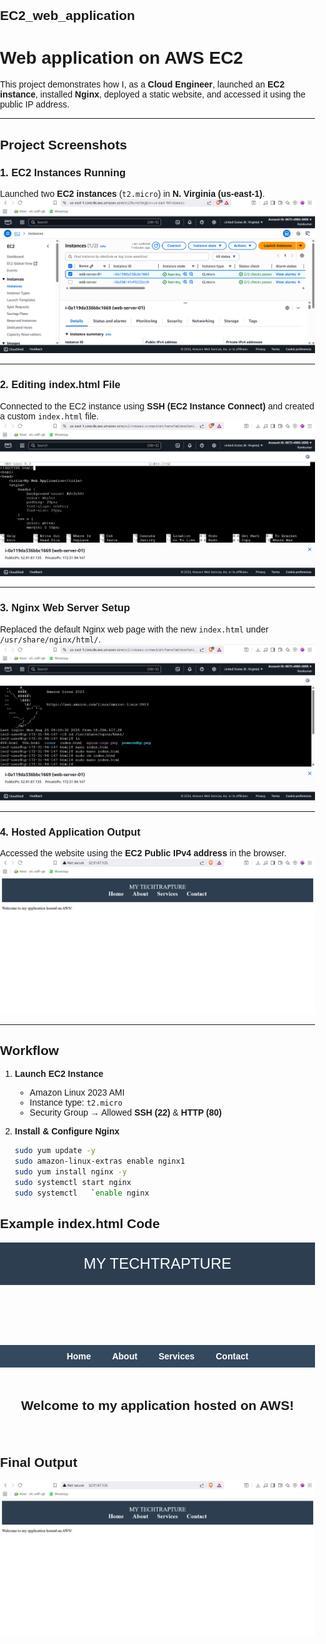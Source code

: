## EC2_web_application


#  Web application on AWS EC2  

This project demonstrates how I, as a **Cloud Engineer**, launched an **EC2 instance**, installed **Nginx**, deployed a static website, and accessed it using the public IP address.  

---

##  Project Screenshots  

### 1. EC2 Instances Running  
Launched two **EC2 instances** (`t2.micro`) in **N. Virginia (us-east-1)**.  
![EC2 Instances](images/ec2_instance.png)  

---

### 2. Editing index.html File  
Connected to the EC2 instance using **SSH (EC2 Instance Connect)** and created a custom `index.html` file.  
![Editing HTML File](images/index.html_for_web_application.png)  

---

### 3. Nginx Web Server Setup  
Replaced the default Nginx web page with the new `index.html` under `/usr/share/nginx/html/`.  
![Nginx Setup](images/nginx.code.png)  

---

### 4. Hosted Application Output  
Accessed the website using the **EC2 Public IPv4 address** in the browser.  
![Hosted Website](images/Output_web_application.png)  

---

##  Workflow  

1. **Launch EC2 Instance**  
   - Amazon Linux 2023 AMI  
   - Instance type: `t2.micro`  
   - Security Group → Allowed **SSH (22)** & **HTTP (80)**  

2. **Install & Configure Nginx**  
   ```bash
   sudo yum update -y
   sudo amazon-linux-extras enable nginx1
   sudo yum install nginx -y
   sudo systemctl start nginx
   sudo systemctl   `enable nginx

## Example index.html Code


<!DOCTYPE html>
<html>
<head>
    <title>MY TECHTRAPTURE</title>
    <style>
        body {
            font-family: Arial, sans-serif;
            margin: 0;
            padding: 0;
        }
        header {
            background-color: #2c3e50;
            color: white;
            padding: 20px;
            text-align: center;
            font-size: 24px;
        }
        nav {
            text-align: center;
            background: #34495e;
            padding: 10px;
        }
        nav a {
            color: white;
            margin: 0 15px;
            text-decoration: none;
            font-weight: bold;
        }
        section {
            padding: 20px;
            text-align: center;
        }
    </style>
</head>
<body>
    <header>
        MY TECHTRAPTURE
    </header>
    <nav>
        <a href="#">Home</a>
        <a href="#">About</a>
        <a href="#">Services</a>
        <a href="#">Contact</a>
    </nav>
    <section>
        <h2>Welcome to my application hosted on AWS!</h2>
    </section>
</body>
</html>


## Final Output 
![Output](images/Output_web_application.png)